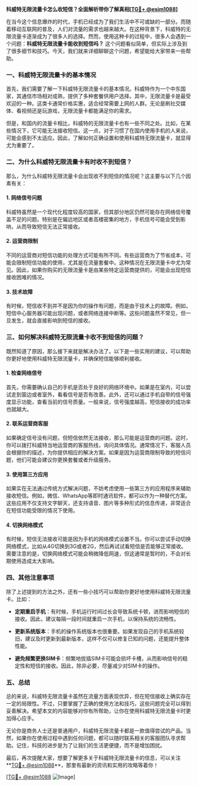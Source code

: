 **科威特无限流量卡怎么收短信？全面解析带你了解真相[[TG💪+ @esim1088](https://t.me/s/esim1088)]**

在当今这个信息爆炸的时代，手机已经成为了我们生活中不可或缺的一部分。而随着移动互联网的普及，人们对流量的需求也越来越大。在这种背景下，科威特的无限流量卡逐渐成为了很多人的选择。然而，使用这种卡的过程中，很多人会遇到一个问题：**科威特无限流量卡能收到短信吗？** 这个问题看似简单，但实际上涉及到了很多细节和技巧。今天，我们就来详细聊聊这个问题，希望能给大家带来一些帮助。

### 一、科威特无限流量卡的基本情况

首先，我们需要了解一下科威特无限流量卡的基本情况。科威特作为一个中东国家，其通信市场相对成熟，提供了多种套餐供用户选择。其中，无限流量卡是最受欢迎的一种。这类卡通常价格实惠，适合经常需要上网的人群。无论是刷社交媒体、看视频还是玩游戏，无限流量卡都能满足你的需求。

但是，和国内的流量卡相比，科威特的无限流量卡也有一些不同之处。比如，在某些情况下，它可能无法接收短信。这一点，对于习惯了在国内使用手机的人来说，可能会感到不太适应。因此，了解如何正确设置和使用科威特无限流量卡，就显得尤为重要了。

### 二、为什么科威特无限流量卡有时收不到短信？

那么，为什么科威特无限流量卡会出现收不到短信的情况呢？这主要与以下几个因素有关：

#### 1. **网络信号问题**
   科威特虽然是一个现代化程度较高的国家，但其部分地区仍然可能存在网络信号覆盖不足的问题。特别是在偏远地区或者高楼密集的地方，手机信号可能会受到影响，从而导致短信无法正常接收。

#### 2. **运营商限制**
   不同的运营商对短信功能的处理方式可能有所不同。有些运营商为了节省成本，可能会限制短信功能的使用，尤其是在流量套餐中。这种情况在无限流量卡中尤为常见。因此，如果你购买的无限流量卡是由某些特定运营商提供的，可能会出现短信接收困难的情况。

#### 3. **技术故障**
   有时候，短信收不到并不是因为你的操作有问题，而是由于技术上的故障。例如，短信中心服务器可能出现问题，或者网络连接中断等。这些问题虽然不常见，但一旦发生，就会直接影响到短信的接收。

### 三、如何解决科威特无限流量卡收不到短信的问题？

既然知道了原因，那么接下来就是解决办法了。以下是一些实用的建议，可以帮助你更好地使用科威特无限流量卡，并确保短信能够顺利接收。

#### 1. **检查网络信号**
   首先，你需要确认自己的手机是否处于良好的网络环境中。如果是在室内，可以尝试走到窗边或者室外，看看信号是否有改善。此外，还可以通过手机自带的信号强度显示功能，查看当前的信号质量。一般来说，信号强度越高，短信接收的成功率也就越大。

#### 2. **联系运营商客服**
   如果确定信号没有问题，但短信依然无法接收，那么可能是运营商的问题。这时，你可以拨打科威特当地运营商的客服热线，询问具体情况。通常情况下，客服人员会根据你的描述，为你提供相应的解决方案。如果是因为运营商限制导致的短信问题，他们可能会建议你更换套餐或者升级服务。

#### 3. **使用第三方应用**
   如果实在无法通过传统方式解决问题，不妨考虑使用一些第三方的应用程序来辅助接收短信。例如，微信、WhatsApp等即时通讯软件，都可以作为一种替代方案。这些应用不仅支持文字聊天，还支持语音、图片等多种形式的信息传递，非常适合在短信功能受限的情况下使用。

#### 4. **切换网络模式**
   有时候，短信无法接收可能是因为手机的网络模式设置不当。你可以尝试手动切换网络模式，比如从4G切换到3G或者2G，然后再试试看短信是否能够正常接收。需要注意的是，切换网络模式可能会稍微降低网速，但这通常是暂时的，不会对长期使用造成太大影响。

### 四、其他注意事项

除了上述提到的方法之外，还有一些小技巧可以帮助你更好地使用科威特无限流量卡。比如：

- **定期重启手机**：有时候，手机运行时间过长会导致系统卡顿，进而影响短信的接收。因此，建议每隔一段时间就重启一次手机，以保持系统的流畅性。
  
- **更新系统版本**：手机的操作系统版本也很重要。如果发现自己的手机系统较旧，建议及时更新到最新版本，这样不仅可以修复已知的问题，还能提升整体性能。

- **避免频繁更换SIM卡**：频繁地拔插SIM卡可能会损坏卡槽，从而影响信号的稳定性和短信的接收。因此，除非必要，尽量减少对SIM卡的操作。

### 五、总结

总的来说，科威特无限流量卡虽然在流量方面表现优异，但在短信接收上确实存在一定的局限性。不过，只要掌握了正确的使用方法和技巧，这些问题完全可以得到妥善解决。希望本文的内容能够对你有所帮助，让你在使用科威特无限流量卡时更加得心应手。

无论你是商务人士还是普通用户，科威特无限流量卡都是一款值得尝试的产品。当然，如果你在使用过程中遇到任何问题，都可以随时联系相关的客服团队寻求帮助。记住，科技的进步是为了让我们的生活更便捷，而不是增加困扰。

最后，再次提醒大家，想要了解更多关于科威特无限流量卡的信息，可以关注**[TG💪+ @esim1088](https://t.me/s/esim1088)**，那里有最新的资讯和实用的攻略等着你！

[[TG💪+ @esim1088](https://t.me/s/esim1088) ![Image](https://i.postimg.cc/4NQfJmqS/Snipaste-2025-05-13-00-14-12.png)]